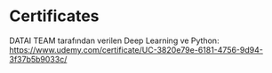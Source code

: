 # Certificates
DATAI TEAM tarafından verilen Deep Learning ve Python:
https://www.udemy.com/certificate/UC-3820e79e-6181-4756-9d94-3f37b5b9033c/
